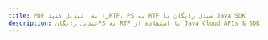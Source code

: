---title: PDF را به  تبدیل کنیدRTF، PS به RTF مبدل رایگان یا Java SDKdescription: تبدیل رایگانPS به RTF با استفاده از Java Cloud APIs & SDK همچنین اسناد PDF را در Cloud ایجاد، ویرایش و رندر کنید.---